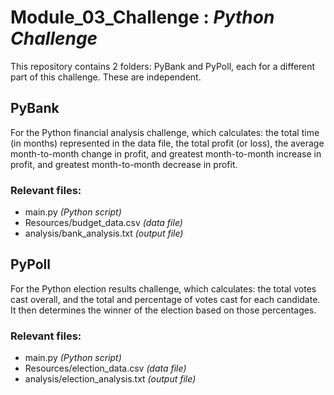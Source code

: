 # Module_03_Challenge : *Python Challenge*

This repository contains 2 folders: PyBank and PyPoll, each for a different part of this challenge. These are independent.

## **PyBank**
For the Python financial analysis challenge, which calculates: the total time (in months) represented in the data file, the total profit (or loss), the average month-to-month change in profit, and greatest month-to-month increase in profit, and greatest month-to-month decrease in profit.

### Relevant files:
+ main.py *(Python script)*
+ Resources/budget_data.csv *(data file)*
+ analysis/bank_analysis.txt *(output file)*

## **PyPoll**
For the Python election results challenge, which calculates: the total votes cast overall, and the total and percentage of votes cast for each candidate. It then determines the winner of the election based on those percentages.

### Relevant files:
+ main.py *(Python script)*
+ Resources/election_data.csv *(data file)*
+ analysis/election_analysis.txt *(output file)*

